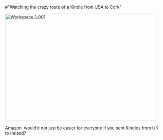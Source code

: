 #"Watching the crazy route of a Kindle from USA to Cork"


 <div class='p_embed p_image_embed'>
<a href="http://getfile4.posterous.com/getfile/files.posterous.com/conoroneill/XxT0LXEcmlzLuN5JNFiOtagv0Lg3cGHE8LyZauFqRnuAMlv0nstTl46t5Xb2/Workspace_1_001.png"><img alt="Workspace_1_001" height="353" src="http://getfile5.posterous.com/getfile/files.posterous.com/conoroneill/w9ztuenazq6pN24T84U4rGpnqaJwyPDzGQTMlBMfueqOWiqTISo1OqdjsLcN/Workspace_1_001.png.scaled.500.jpg" width="500" /></a>
</div>
<p>Amazon, would it not just be easier for everyone if you sent Kindles from UK to Ireland? </p>
 